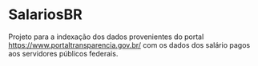 # SalariosBR
Projeto para a indexação dos dados provenientes do portal https://www.portaltransparencia.gov.br/ com os dados dos salário pagos aos servidores públicos federais.
